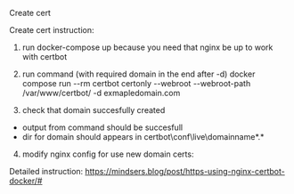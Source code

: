 Create cert


Create cert instruction:
1. run docker-compose up
because you need that nginx be up to work with certbot

2. run command (with required domain in the end after -d)
docker compose run --rm  certbot certonly --webroot --webroot-path /var/www/certbot/ -d exmapledomain.com

3. check that domain succesfully created
- output from command should be succesfull
- dir for domain should appears in certbot\conf\live\domainname\*.*

4. modify nginx config for use new domain certs:

Detailed instruction:
https://mindsers.blog/post/https-using-nginx-certbot-docker/#
